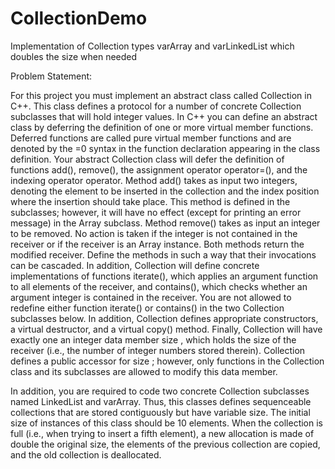 CollectionDemo
==============

Implementation of Collection types varArray and varLinkedList which doubles the size when needed


Problem Statement: 

For this project you must implement an abstract class called Collection in C++. This class defines
a protocol for a number of concrete Collection subclasses that will hold integer values. In C++ you can
define an abstract class by deferring the definition of one or more virtual member functions. Deferred
functions are called pure virtual member functions and are denoted by the =0 syntax in the function
declaration appearing in the class definition. Your abstract Collection class will defer the definition of
functions add(), remove(), the assignment operator operator=(), and the indexing operator operator[]().
Method add() takes as input two integers, denoting the element to be inserted in the collection and the
index position where the insertion should take place. This method is defined in the subclasses; however,
it will have no effect (except for printing an error message) in the Array subclass. Method remove() takes
as input an integer to be removed. No action is taken if the integer is not contained in the receiver or if
the receiver is an Array instance. Both methods return the modified receiver. Define the methods in such
a way that their invocations can be cascaded.
In addition, Collection will define concrete implementations of functions iterate(), which applies an
argument function to all elements of the receiver, and contains(), which checks whether an argument
integer is contained in the receiver. You are not allowed to redefine either function iterate() or contains()
in the two Collection subclasses below. In addition, Collection defines appropriate constructors, a virtual
destructor, and a virtual copy() method. Finally, Collection will have exactly one an integer data member
size , which holds the size of the receiver (i.e., the number of integer numbers stored therein). Collection
defines a public accessor for size ; however, only functions in the Collection class and its subclasses are
allowed to modify this data member.

In addition, you are required to code two concrete Collection subclasses named LinkedList
and varArray. Thus, this classes defines sequenceable collections that are stored contiguously but have variable size. The
initial size of instances of this class should be 10 elements. When the collection is full (i.e., when trying to
insert a fifth element), a new allocation is made of double the original size, the elements of the previous
collection are copied, and the old collection is deallocated.
